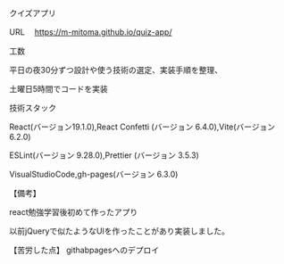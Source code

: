 クイズアプリ

URL 　https://m-mitoma.github.io/quiz-app/

工数

平日の夜30分ずつ設計や使う技術の選定、実装手順を整理、

土曜日5時間でコードを実装

技術スタック

React(バージョン19.1.0),React Confetti (バージョン 6.4.0),Vite(バージョン 6.2.0)

ESLint(バージョン 9.28.0),Prettier (バージョン 3.5.3)

VisualStudioCode,gh-pages(バージョン 6.3.0)

【備考】

react勉強学習後初めて作ったアプり

以前jQueryで似たようなUIを作ったことがあり実装しました。

【苦労した点】
githabpagesへのデプロイ
